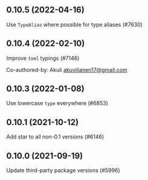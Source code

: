 ## 0.10.5 (2022-04-16)

Use `TypeAlias` where possible for type aliases (#7630)

## 0.10.4 (2022-02-10)

Improve `toml` typings (#7146)

Co-authored-by: Akuli <akuviljanen17@gmail.com>

## 0.10.3 (2022-01-08)

Use lowercase `type` everywhere (#6853)

## 0.10.1 (2021-10-12)

Add star to all non-0.1 versions (#6146)

## 0.10.0 (2021-09-19)

Update third-party package versions (#5996)

